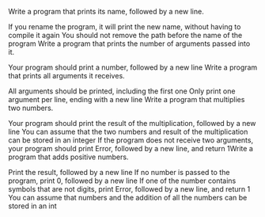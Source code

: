 Write a program that prints its name, followed by a new line.

If you rename the program, it will print the new name, without having to compile it again
You should not remove the path before the name of the program
Write a program that prints the number of arguments passed into it.

Your program should print a number, followed by a new line
Write a program that prints all arguments it receives.

All arguments should be printed, including the first one
Only print one argument per line, ending with a new line
Write a program that multiplies two numbers.

Your program should print the result of the multiplication, followed by a new line
You can assume that the two numbers and result of the multiplication can be stored in an integer
If the program does not receive two arguments, your program should print Error, followed by a new line, and return 1Write a program that adds positive numbers.

Print the result, followed by a new line
If no number is passed to the program, print 0, followed by a new line
If one of the number contains symbols that are not digits, print Error, followed by a new line, and return 1
You can assume that numbers and the addition of all the numbers can be stored in an int
